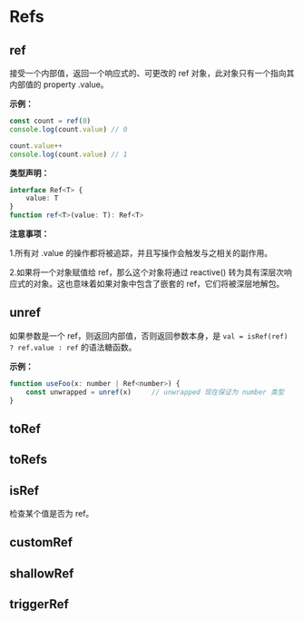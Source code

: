 # Refs

## ref

接受一个内部值，返回一个响应式的、可更改的 ref 对象，此对象只有一个指向其内部值的 property .value。

**示例：**

```js
const count = ref(0)
console.log(count.value) // 0

count.value++
console.log(count.value) // 1
```

**类型声明：**
```ts
interface Ref<T> {
    value: T
}
function ref<T>(value: T): Ref<T>
```
**注意事项：**

1.所有对 .value 的操作都将被追踪，并且写操作会触发与之相关的副作用。

2.如果将一个对象赋值给 ref，那么这个对象将通过 reactive() 转为具有深层次响应式的对象。这也意味着如果对象中包含了嵌套的 ref，它们将被深层地解包。

## unref

如果参数是一个 ref，则返回内部值，否则返回参数本身，是 `val = isRef(ref) ? ref.value : ref` 的语法糖函数。

**示例：**
```js
function useFoo(x: number | Ref<number>) {
    const unwrapped = unref(x)     // unwrapped 现在保证为 number 类型
}

```

## toRef

## toRefs

## isRef

检查某个值是否为 ref。

## customRef

## shallowRef

## triggerRef


